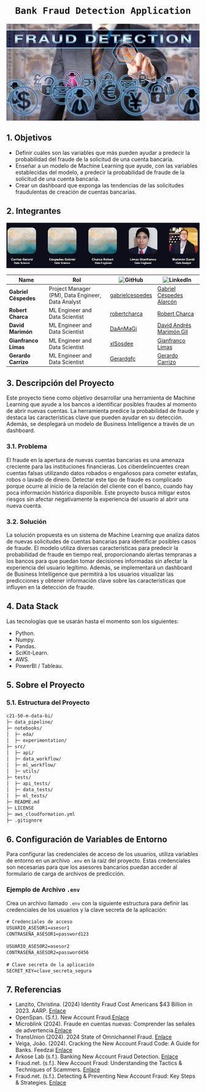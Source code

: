 # <h1 align=center>**`Bank Fraud Detection Application`**</h1>

<img src= 'src/fraude-financiero.jpg'>

## 1. Objetivos
- Definir cuáles son las variables que más pueden ayudar a predecir la probabilidad del fraude de la solicitud de una cuenta bancaria.
- Enseñar a un modelo de Machine Learning que ayude, con las variables establecidas del modelo, a predecir la probabilidad de fraude de la solicitud de una cuenta bancaria.
- Crear un dashboard que exponga las tendencias de las solicitudes fraudulentas de creación de cuentas bancarias.

## 2. Integrantes

<p align="center">
  <img src="src/integrantes.jpeg">
</p>


<div align="center">

<table>
  <thead>
    <tr>
      <th>Name</th>
      <th>Rol</th>
      <th><img src="https://img.shields.io/badge/GitHub-181717?style=flat-square&logo=github&logoColor=white" alt="GitHub"></th>
      <th><img src="https://img.shields.io/badge/linkedin-%231DA1F2.svg?style=for-the-badge&logo=linkedin&logoColor=white" alt="LinkedIn"></th>
    </tr>
  </thead>
  <tbody>
    <tr>
      <td><b>Gabriel Céspedes</b></td>
      <td>Project Manager (PM), Data Engineer, Data Analyst</td>
      <td><a href="https://github.com/gabrielcespedes">gabrielcespedes</a></td>
      <td><a href="https://www.linkedin.com/in/gabriel-cespedes-alarcon/">Gabriel Céspedes Alarcón</a></td>
    </tr>
    <tr>
      <td><b>Robert Charca</b></td>
      <td>ML Engineer and Data Scientist</td>
      <td><a href="https://github.com/robertcharca">robertcharca</a></td>
      <td><a href="https://www.linkedin.com/in/robert-charca-123b28293/">Robert Charca</a></td>
    </tr>
    <tr>
      <td><b>David Marimón</b></td>
      <td>ML Engineer and Data Scientist</td>
      <td><a href="https://github.com/DaAnMaGi">DaAnMaGi</a></td>
      <td><a href="https://www.linkedin.com/in/daanmagi/">David Andrés Marimón Gil</a></td>
    </tr>
    <tr>
      <td><b>Gianfranco Limas</b></td>
      <td>ML Engineer and Data Scientist</td>
      <td><a href="https://github.com/xlSosdee">xlSosdee</a></td>
      <td><a href="https://www.linkedin.com/in/gianfranco-limas/">Gianfranco Limas</a></td>
    </tr>
    <tr>
      <td><b>Gerardo Carrizo</b></td>
      <td>ML Engineer and Data Scientist</td>
      <td><a href="https://github.com/Gerardgfc">Gerardgfc</a></td>
      <td><a href="https://www.linkedin.com/in/gerardo-carrizo/">Gerardo Carrizo</a></td>
    </tr>
  </tbody>
</table>

</div>

## 3. Descripción del Proyecto
Este proyecto tiene como objetivo desarrollar una herramienta de Machine Learning que ayude a los bancos a identificar posibles fraudes al momento de abrir nuevas cuentas. La herramienta predice la probabilidad de fraude y destaca las características clave que pueden ayudar en su detección. Además, se desplegará un modelo de Business Intelligence a través de un dashboard.

### 3.1. Problema
El fraude en la apertura de nuevas cuentas bancarias es una amenaza creciente para las instituciones financieras. Los ciberdelincuentes crean cuentas falsas utilizando datos robados o engañosos para cometer estafas, robos o lavado de dinero. Detectar este tipo de fraude es complicado porque ocurre al inicio de la relación del cliente con el banco, cuando hay poca información histórica disponible. Este proyecto busca mitigar estos riesgos sin afectar negativamente la experiencia del usuario al abrir una nueva cuenta.

### 3.2. Solución
La solución propuesta es un sistema de Machine Learning que analiza datos de nuevas solicitudes de cuentas bancarias para identificar posibles casos de fraude. El modelo utiliza diversas características para predecir la probabilidad de fraude en tiempo real, proporcionando alertas tempranas a los bancos para que puedan tomar decisiones informadas sin afectar la experiencia del usuario legítimo. Además, se implementará un dashboard de Business Intelligence que permitirá a los usuarios visualizar las predicciones y obtener información clave sobre las características que influyen en la detección de fraude.

## 4. Data Stack
Las tecnologías que se usarán hasta el momento son los siguientes:
- Python.
- Numpy.
- Pandas.
- SciKit-Learn.
- AWS.
- PowerBI / Tableau.


## 5. Sobre el Proyecto

### 5.1. Estructura del Proyecto
```
c21-50-m-data-bi/
├─ data_pipeline/
├─ notebooks/
│  ├─ eda/
│  ├─ experimentation/
├─ src/
│  ├─ api/
│  ├─ data_workflow/
│  ├─ ml_workflow/
│  ├─ utils/
├─ tests/
│  ├─ api_tests/
│  ├─ data_tests/
│  ├─ ml_tests/
├─ README.md
├─ LICENSE
├─ aws_cloudformation.yml
├─ .gitignore

```

## 6. Configuración de Variables de Entorno

Para configurar las credenciales de acceso de los usuarios, utiliza variables de entorno en un archivo `.env` en la raíz del proyecto. Estas credenciales son necesarias para que los asesores bancarios puedan acceder al formulario de carga de archivos de predicción.

### Ejemplo de Archivo `.env`

Crea un archivo llamado `.env` con la siguiente estructura para definir las credenciales de los usuarios y la clave secreta de la aplicación:

```plaintext
# Credenciales de acceso
USUARIO_ASESOR1=asesor1
CONTRASEÑA_ASESOR1=password123

USUARIO_ASESOR2=asesor2
CONTRASEÑA_ASESOR2=password456

# Clave secreta de la aplicación
SECRET_KEY=clave_secreta_segura
```

## 7. Referencias
- Lanzito, Christina. (2024) Identity Fraud Cost Americans $43 Billion in 2023. AARP. [Enlace](https://www.aarp.org/money/scams-fraud/info-2024/identity-fraud-report.html)
- OpenSpan. (S.f.). New Account Fraud.[Enlace](https://www.onespan.com/topics/new-account-fraud)
- Microblink (2024). Fraude en cuentas nuevas: Comprender las señales de advertencia.[Enlace](https://microblink.com/es/resources/blog/fraude-en-cuentas-nuevas-comprender-las-senales-de-advertencia/#:~:text=A%20veces%20llamado%20%C2%ABfraude%20de,u%20obtenida%20mediante%20ingenier%C3%ADa%20social.)
- TransUnion (2024). 2024 State of Omnichannel Fraud. [Enlace](https://www.transunion.com/report/omnichannel-fraud-report?utm_campaign=PR+Global+Fraud+March+2024&utm_medium=press-release&utm_source=press-release&utm_content=PR+Global+Fraud+March+2024&atvy=%7B%22254739%22%3A%22Experience+B%22%7D)
- Veiga, João. (2024). Cracking the New Account Fraud Code: A Guide for Banks. Feedzai [Enlace](https://feedzai.com/blog/cracking-the-new-account-fraud-code-a-guide-for-banks/)
- Arkose Lab (s.f.). Banking New Account Fraud Detection. [Enlace](https://www.arkoselabs.com/new-account-fraud/banking-new-account-fraud-detection-explained/)
- Fraud.net. (s.f.). New Account Fraud: Understanding the Tactics & Techniques of Scammers. [Enlace](https://fraud.net/n/new-account-fraud-understanding-the-tactics-techniques-of-scammers/)
- Fraud.net. (s.f.). Detecting & Preventing New Account Fraud: Key Steps & Strategies. [Enlace](https://fraud.net/n/detecting-preventing-new-account-fraud-key-steps-strategies/)
